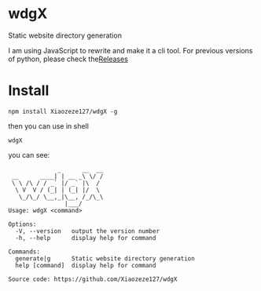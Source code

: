 # wdgX

Static website directory generation

I am using JavaScript to rewrite and make it a cli tool. For previous versions of python, please check the[Releases](https://github.com/Xiaozeze127/wdgX/releases)

# Install

```shell
npm install Xiaozeze127/wdgX -g
```

then you can use in shell

```shell
wdgX
```

you can see:

```shell
              _      __  __
 __      ____| | __ _\ \/ /
 \ \ /\ / / _` |/ _` |\  / 
  \ V  V / (_| | (_| |/  \ 
   \_/\_/ \__,_|\__, /_/\_\
                |___/      
Usage: wdgX <command>

Options:
  -V, --version   output the version number
  -h, --help      display help for command

Commands:
  generate|g      Static website directory generation
  help [command]  display help for command

Source code: https://github.com/Xiaozeze127/wdgX

```
